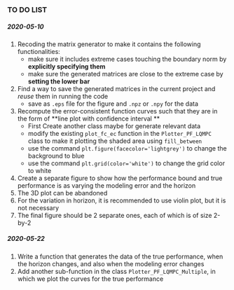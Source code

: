 ### TO DO LIST

##### 2020-05-10

1. Recoding the matrix generator to make it contains the following functionalities:
    - make sure it includes extreme cases touching the boundary norm by **explicitly specifying them**
    - make sure the generated matrices are close to the extreme case by **setting the lower bar**
2. Find a way to save the generated matrices in the current project and *reuse* them in running the code
   - save as `.eps` file for the figure and `.npz` or `.npy` for the data
3. Recompute the error-consistent function curves such that they are in the form of **line plot with confidence interval
   **
    - First Create another class maybe for generate relevant data
    - modify the existing `plot_fc_ec` function in the `Plotter_PF_LQMPC` class to make it plotting the shaded area
      using `fill_between`
    - use the command `plt.figure(facecolor='lightgrey')` to change the background to blue
    - use the command `plt.grid(color='white')` to change the grid color to white
4. Create a separate figure to show how the performance bound and true performance is as varying the modeling error and
   the horizon
5. The 3D plot can be abandoned
6. For the variation in horizon, it is recommended to use violin plot, but it is not necessary
7. The final figure should be 2 separate ones, each of which is of size 2-by-2

##### 2020-05-22

1. Write a function that generates the data of the true performance,
   when the horizon changes, and also when the modeling error changes
2. Add another sub-function in the class `Plotter_PF_LQMPC_Multiple`,
   in which we plot the curves for the true performance
